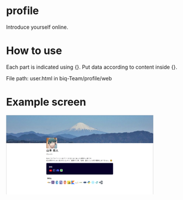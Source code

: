 # profile
Introduce yourself online.

# How to use
Each part is indicated using {}. Put data according to content inside {}.

File path: user.html in biq-Team/profile/web

# Example screen 
<img src="https://github.com/biq-Team/profile/blob/main/example/assets/unknown.png?raw=true">
